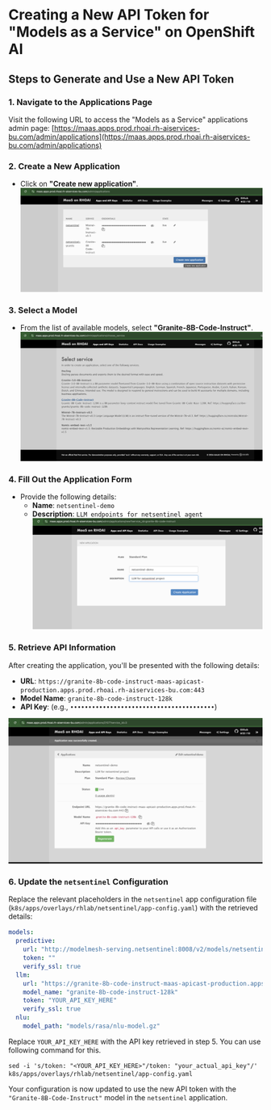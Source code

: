 # Creating a New API Token for "Models as a Service" on OpenShift AI

## Steps to Generate and Use a New API Token

### 1. Navigate to the Applications Page

Visit the following URL to access the "Models as a Service" applications admin page:
[https://maas.apps.prod.rhoai.rh-aiservices-bu.com/admin/applications](https://maas.apps.prod.rhoai.rh-aiservices-bu.com/admin/applications)

### 2. Create a New Application

- Click on **"Create new application"**.
  ![Create New Application](./images/maas/001-create-new-app.png)

### 3. Select a Model

- From the list of available models, select **"Granite-8B-Code-Instruct"**.
  ![Select Model](./images/maas/002-granite-family.png)

### 4. Fill Out the Application Form

- Provide the following details:
  - **Name**: `netsentinel-demo`
  - **Description**: `LLM endpoints for netsentinel agent`
    ![Application Form](./images/maas/003-app-details.png)

### 5. Retrieve API Information

After creating the application, you'll be presented with the following details:

- **URL**: `https://granite-8b-code-instruct-maas-apicast-production.apps.prod.rhoai.rh-aiservices-bu.com:443`
- **Model Name**: `granite-8b-code-instruct-128k`
- **API Key**: (e.g., `••••••••••••••••••••••••••••••••••••••••`)

![API Information](./images/maas/004-llm-credentials.png)

### 6. Update the `netsentinel` Configuration

Replace the relevant placeholders in the `netsentinel` app configuration file (`k8s/apps/overlays/rhlab/netsentinel/app-config.yaml`) with the retrieved details:

```yaml
models:
  predictive:
    url: "http://modelmesh-serving.netsentinel:8008/v2/models/netsentinel/infer"
    token: ""
    verify_ssl: true
  llm:
    url: "https://granite-8b-code-instruct-maas-apicast-production.apps.prod.rhoai.rh-aiservices-bu.com:443/v1/chat/completions"
    model_name: "granite-8b-code-instruct-128k"
    token: "YOUR_API_KEY_HERE"
    verify_ssl: true
  nlu:
    model_path: "models/rasa/nlu-model.gz"
```

Replace `YOUR_API_KEY_HERE` with the API key retrieved in step 5. You can use following command for this.

```
sed -i 's/token: "<YOUR_API_KEY_HERE>"/token: "your_actual_api_key"/' k8s/apps/overlays/rhlab/netsentinel/app-config.yaml
```

Your configuration is now updated to use the new API token with the `"Granite-8B-Code-Instruct"` model in the `netsentinel` application.
